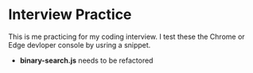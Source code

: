 # Interview Practice

This is me practicing for my coding interview. I test these the Chrome or Edge devloper console by usring a snippet. 

- **binary-search.js** needs to be refactored



